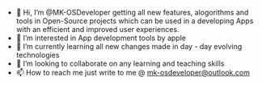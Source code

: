 - 👋 Hi, I’m @MK-OSDeveloper getting all new features, alogorithms and tools in Open-Source projects which can be used in a developing Apps with an efficient and improved user experiences. 
- 👀 I’m interested in App development tools by apple 
- 🌱 I’m currently learning all new changes made in day - day evolving technologies 
- 💞️ I’m looking to collaborate on any learning and teaching skills
- 📫 How to reach me just write to me @ mk-osdeveloper@outlook.com

<!---
MK-OSDeveloper/MK-OSDeveloper is a ✨ special ✨ repository because its `README.md` (this file) appears on your GitHub profile.
You can click the Preview link to take a look at your changes.
--->
